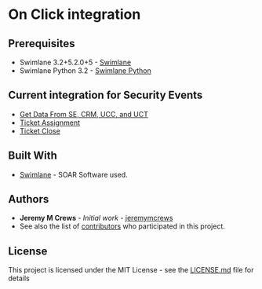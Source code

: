 # On Click integration

## Prerequisites

* Swimlane 3.2+5.2.0+5 - [Swimlane](http://www.swimlane.com)
* Swimlane Python 3.2 - [Swimlane Python](https://swimlane-python-driver.readthedocs.io/en/stable/)

## Current integration for Security Events
* [Get Data From SE, CRM, UCC, and UCT](https://github.com/PhoenixNAP-SecuritySrvs/Swimlane-3.2-Intgrations/tree/master/Security%20Events/On%20Save/Get%20Data%20From%20SE%2C%20CRM%2C%20UCC%2C%20and%20UCT)
* [Ticket Assignment](https://github.com/PhoenixNAP-SecuritySrvs/Swimlane-3.2-Intgrations/tree/master/Security%20Events/On%20Save/Ticket%20Assignment)
* [Ticket Close](https://github.com/PhoenixNAP-SecuritySrvs/Swimlane-3.2-Intgrations/tree/master/Security%20Events/On%20Save/Ticket%20Close)

## Built With

* [Swimlane](http://www.swimlane.com) - SOAR Software used.

## Authors

* **Jeremy M Crews** - *Initial work* - [jeremymcrews](https://github.com/jeremymcrews)
* See also the list of [contributors](https://github.com/PhoenixNAP-SecuritySrvs/Swimlane-Intergrations/graphs/contributors) who participated in this project.
## License

This project is licensed under the MIT License - see the [LICENSE.md](LICENSE.md) file for details